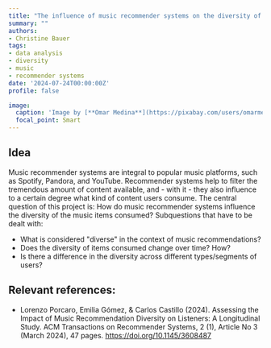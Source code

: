 ```yaml
---
title: "The influence of music recommender systems on the diversity of music consumed"
summary: ""
authors:
- Christine Bauer
tags:
- data analysis
- diversity
- music
- recommender systems
date: '2024-07-24T00:00:00Z'
profile: false

image:
  caption: 'Image by [**Omar Medina**](https://pixabay.com/users/omarmedinafilms-818453/?utm_source=link-attribution&utm_medium=referral&utm_campaign=image&utm_content=3086302) from [**Pixabay**](https://pixabay.com/users/omarmedinafilms-818453/?utm_source=link-attribution&utm_medium=referral&utm_campaign=image&utm_content=3086302).'
  focal_point: Smart
---
```


## Idea
Music recommender systems are integral to popular music platforms, such as Spotify, Pandora, and YouTube. Recommender systems help to filter the tremendous amount of content available, and - with it - they also influence to a certain degree what kind of content users consume.
The central question of this project is: How do music recommender systems influence the diversity of the music items consumed?
Subquestions that have to be dealt with:
- What is considered "diverse" in the context of music recommendations?
- Does the diversity of items consumed change over time? How?
- Is there a difference in the diversity across different types/segments of users?


## Relevant references:
- Lorenzo Porcaro, Emilia Gómez, &  Carlos Castillo (2024). Assessing the Impact of Music Recommendation Diversity on Listeners: A Longitudinal Study. ACM Transactions on Recommender Systems, 2 (1), Article No 3 (March 2024), 47 pages. https://doi.org/10.1145/3608487
